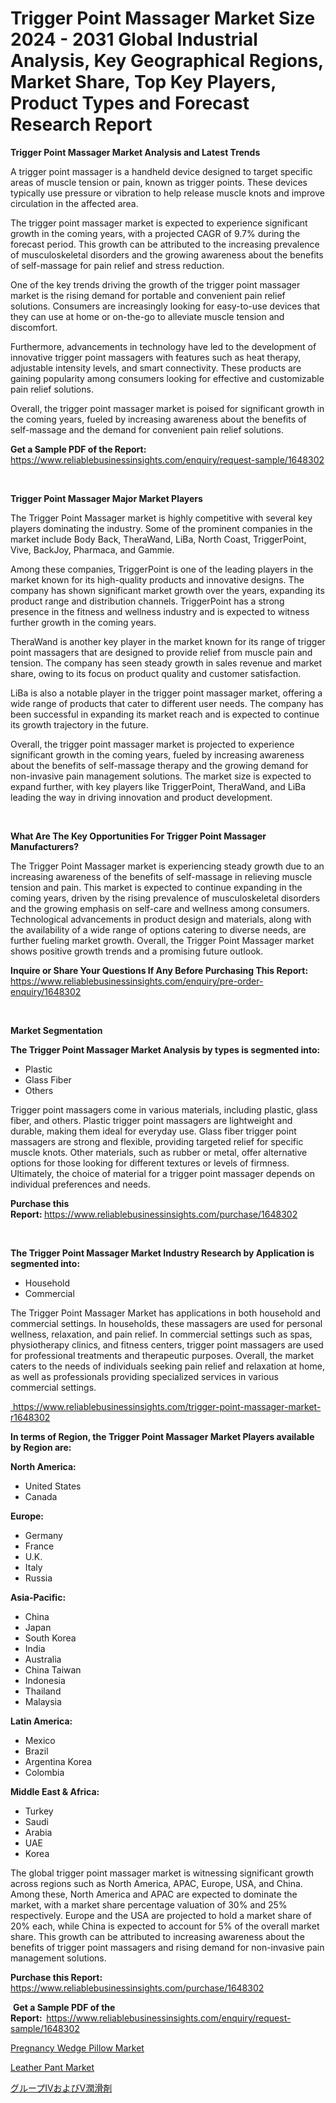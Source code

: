 <p><h1>Trigger Point Massager Market Size 2024 - 2031 Global Industrial Analysis, Key Geographical Regions, Market Share, Top Key Players, Product Types and Forecast Research Report</h1></p><p><strong>Trigger Point Massager Market Analysis and Latest Trends</strong></p>
<p><p>A trigger point massager is a handheld device designed to target specific areas of muscle tension or pain, known as trigger points. These devices typically use pressure or vibration to help release muscle knots and improve circulation in the affected area.</p><p>The trigger point massager market is expected to experience significant growth in the coming years, with a projected CAGR of 9.7% during the forecast period. This growth can be attributed to the increasing prevalence of musculoskeletal disorders and the growing awareness about the benefits of self-massage for pain relief and stress reduction.</p><p>One of the key trends driving the growth of the trigger point massager market is the rising demand for portable and convenient pain relief solutions. Consumers are increasingly looking for easy-to-use devices that they can use at home or on-the-go to alleviate muscle tension and discomfort.</p><p>Furthermore, advancements in technology have led to the development of innovative trigger point massagers with features such as heat therapy, adjustable intensity levels, and smart connectivity. These products are gaining popularity among consumers looking for effective and customizable pain relief solutions.</p><p>Overall, the trigger point massager market is poised for significant growth in the coming years, fueled by increasing awareness about the benefits of self-massage and the demand for convenient pain relief solutions.</p></p>
<p><strong>Get a Sample PDF of the Report:&nbsp;</strong> <a href="https://www.reliablebusinessinsights.com/enquiry/request-sample/1648302">https://www.reliablebusinessinsights.com/enquiry/request-sample/1648302</a></p>
<p>&nbsp;</p>
<p><strong>Trigger Point Massager Major Market Players</strong></p>
<p><p>The Trigger Point Massager market is highly competitive with several key players dominating the industry. Some of the prominent companies in the market include Body Back, TheraWand, LiBa, North Coast, TriggerPoint, Vive, BackJoy, Pharmaca, and Gammie.</p><p>Among these companies, TriggerPoint is one of the leading players in the market known for its high-quality products and innovative designs. The company has shown significant market growth over the years, expanding its product range and distribution channels. TriggerPoint has a strong presence in the fitness and wellness industry and is expected to witness further growth in the coming years.</p><p>TheraWand is another key player in the market known for its range of trigger point massagers that are designed to provide relief from muscle pain and tension. The company has seen steady growth in sales revenue and market share, owing to its focus on product quality and customer satisfaction.</p><p>LiBa is also a notable player in the trigger point massager market, offering a wide range of products that cater to different user needs. The company has been successful in expanding its market reach and is expected to continue its growth trajectory in the future.</p><p>Overall, the trigger point massager market is projected to experience significant growth in the coming years, fueled by increasing awareness about the benefits of self-massage therapy and the growing demand for non-invasive pain management solutions. The market size is expected to expand further, with key players like TriggerPoint, TheraWand, and LiBa leading the way in driving innovation and product development.</p></p>
<p>&nbsp;</p>
<p><strong>What Are The Key Opportunities For Trigger Point Massager Manufacturers?</strong></p>
<p><p>The Trigger Point Massager market is experiencing steady growth due to an increasing awareness of the benefits of self-massage in relieving muscle tension and pain. This market is expected to continue expanding in the coming years, driven by the rising prevalence of musculoskeletal disorders and the growing emphasis on self-care and wellness among consumers. Technological advancements in product design and materials, along with the availability of a wide range of options catering to diverse needs, are further fueling market growth. Overall, the Trigger Point Massager market shows positive growth trends and a promising future outlook.</p></p>
<p><strong>Inquire or Share Your Questions If Any Before Purchasing This Report:</strong> <a href="https://www.reliablebusinessinsights.com/enquiry/pre-order-enquiry/1648302">https://www.reliablebusinessinsights.com/enquiry/pre-order-enquiry/1648302</a></p>
<p>&nbsp;</p>
<p><strong>Market Segmentation</strong></p>
<p><strong>The Trigger Point Massager Market Analysis by types is segmented into:</strong></p>
<p><ul><li>Plastic</li><li>Glass Fiber</li><li>Others</li></ul></p>
<p><p>Trigger point massagers come in various materials, including plastic, glass fiber, and others. Plastic trigger point massagers are lightweight and durable, making them ideal for everyday use. Glass fiber trigger point massagers are strong and flexible, providing targeted relief for specific muscle knots. Other materials, such as rubber or metal, offer alternative options for those looking for different textures or levels of firmness. Ultimately, the choice of material for a trigger point massager depends on individual preferences and needs.</p></p>
<p><strong>Purchase this Report:&nbsp;</strong><a href="https://www.reliablebusinessinsights.com/purchase/1648302">https://www.reliablebusinessinsights.com/purchase/1648302</a></p>
<p>&nbsp;</p>
<p><strong>The Trigger Point Massager Market Industry Research by Application is segmented into:</strong></p>
<p><ul><li>Household</li><li>Commercial</li></ul></p>
<p><p>The Trigger Point Massager Market has applications in both household and commercial settings. In households, these massagers are used for personal wellness, relaxation, and pain relief. In commercial settings such as spas, physiotherapy clinics, and fitness centers, trigger point massagers are used for professional treatments and therapeutic purposes. Overall, the market caters to the needs of individuals seeking pain relief and relaxation at home, as well as professionals providing specialized services in various commercial settings.</p></p>
<p><a href="https://www.reliablebusinessinsights.com/trigger-point-massager-market-r1648302">&nbsp;https://www.reliablebusinessinsights.com/trigger-point-massager-market-r1648302</a></p>
<p><strong>In terms of Region, the Trigger Point Massager Market Players available by Region are:</strong></p>
<p>
    <p> <strong> North America: </strong>
        <ul>
            <li>United States</li>
            <li>Canada</li>
        </ul>
        </p> 
    <p> <strong> Europe: </strong>
        <ul>
            <li>Germany</li>
            <li>France</li>
            <li>U.K.</li>
            <li>Italy</li>
            <li>Russia</li>
        </ul>
        </p> 
    <p> <strong> Asia-Pacific: </strong>
        <ul>
            <li>China</li>
            <li>Japan</li>
            <li>South Korea</li>
            <li>India</li>
            <li>Australia</li>
            <li>China Taiwan</li>
            <li>Indonesia</li>
            <li>Thailand</li>
            <li>Malaysia</li>
        </ul>
        </p> 
    <p> <strong> Latin America: </strong>
        <ul>
            <li>Mexico</li>
            <li>Brazil</li>
            <li>Argentina Korea</li>
            <li>Colombia</li>
        </ul>
        </p> 
    <p> <strong> Middle East & Africa: </strong>
        <ul>
            <li>Turkey</li>
            <li>Saudi</li>
            <li>Arabia</li>
            <li>UAE</li>
            <li>Korea</li>
        </ul>
    </p>
    </p>
<p><p>The global trigger point massager market is witnessing significant growth across regions such as North America, APAC, Europe, USA, and China. Among these, North America and APAC are expected to dominate the market, with a market share percentage valuation of 30% and 25% respectively. Europe and the USA are projected to hold a market share of 20% each, while China is expected to account for 5% of the overall market share. This growth can be attributed to increasing awareness about the benefits of trigger point massagers and rising demand for non-invasive pain management solutions.</p></p>
<p><strong>Purchase this Report: </strong><a href="https://www.reliablebusinessinsights.com/purchase/1648302">https://www.reliablebusinessinsights.com/purchase/1648302</a></p>
<p>&nbsp;<strong>Get a Sample PDF of the Report:&nbsp;&nbsp;</strong><a href="https://www.reliablebusinessinsights.com/enquiry/request-sample/1648302">https://www.reliablebusinessinsights.com/enquiry/request-sample/1648302</a></p>
<p><strong></strong></p>
<p><p><a href="https://github.com/YashRP12/Market-Research-Report-List-5/blob/main/pregnancy-wedge-pillow-market.md">Pregnancy Wedge Pillow Market</a></p><p><a href="https://github.com/nandosuryapratama/Market-Research-Report-List-1/blob/main/leather-pant-market.md">Leather Pant Market</a></p><p><a href="https://github.com/LeoraEber/Market-Research-Report-List-1/blob/main/7073586140763.md">グループIVおよびV潤滑剤</a></p></p>